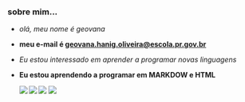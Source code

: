 ### sobre mim...
- _olá, meu nome é geovana_ </p>
- **meu e-mail é geovana.hanig.oliveira@escola.pr.gov.br**
- <i>Eu estou interessado em aprender a programar novas linguagens</i>
- <b>Eu estou aprendendo a programar em MARKDOW e HTML<b/>

  [![](https://img.shields.io/badge/YouTube-FF0000?style=for-the-badge&logo=youtube&logoColor=white)](http://youtube.com.br)
  [![](https://img.shields.io/badge/Instagram-E4405F?style=for-the-badge&logo=instagram&logoColor=white)](https://www.instagram.com/geovnx7_/)
  [![](https://img.shields.io/badge/Twitter-1DA1F2?style=for-the-badge&logo=twitter&logoColor=white)](https://twitter.com/geoge0_?t=nJ8HaeWwRGUBcxaf_bMv7w&s=9)
  [![](https://img.shields.io/badge/Facebook-1877F2?style=for-the-badge&logo=facebook&logoColor=white)](https://www.facebook./profile.php?id=100077136276248&mibextid=ZbWKwL)
 
  
  
  
